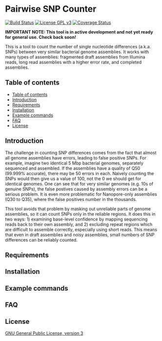 # Pairwise SNP Counter
[![Build Status](https://travis-ci.org/rrwick/Pairwise-SNP-counter.svg?branch=master)](https://travis-ci.org/rrwick/Pairwise-SNP-counter) [![License GPL v3](https://img.shields.io/badge/license-GPL%20v3-blue.svg)](https://www.gnu.org/licenses/gpl-3.0.en.html) [![Coverage Status](https://coveralls.io/repos/github/rrwick/Pairwise-SNP-counter/badge.svg?branch=master)](https://coveralls.io/github/rrwick/Pairwise-SNP-counter?branch=master)

__IMPORTANT NOTE: This tool is in active development and not yet ready for general use. Check back soon!__

This is a tool to count the number of single nucleotide differences (a.k.a. SNPs) between very similar bacterial genome assemblies. It works with many types of assemblies: fragmented draft assemblies from Illumina reads, long read assemblies with a higher error rate, and completed assemblies.



## Table of contents

* [Table of contents](#table-of-contents)
* [Introduction](#introduction)
* [Requirements](#requirements)
* [Installation](#installation)
* [Example commands](#example-commands)
* [FAQ](#faq)
* [License](#license)



## Introduction

The challenge in counting SNP differences comes from the fact that almost all genome assemblies have errors, leading to false positive SNPs. For example, imagine two identical 5 Mbp bacterial genomes, separately sequenced and assembled. If the assemblies have a quality of Q50 (99.999% accurate), there may be 50 errors in each. Naively counting the SNPs would then give us a value of 100, not the 0 we should get for identical genomes. One can see that for very similar genomes (e.g. 10s of genuine SNPs), the false postives caused by assembly errors can be a serious problem. It is even more problematic for Nanopore-only assemblies (Q30 to Q35), where the false positives number in the thousands.

This tool avoids that problem by masking out unreliable parts of genome assemblies, so it can count SNPs only in the reliable regions. It does this in two ways: 1) examining base-level confidence by mapping sequencing reads back to their own assembly, and 2) excluding repeat regions which are difficult to assemble correctly, especially using short reads. This means that even in draft assemblies and noisy assemblies, small numbers of SNP differences can be reliably counted.



## Requirements



## Installation



## Example commands



## FAQ



## License

[GNU General Public License, version 3](https://www.gnu.org/licenses/gpl-3.0.html)
